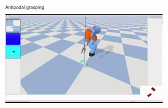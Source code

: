 Antipodal grasping

![](https://github.com/relifeto18/ROB_599/blob/main/Assignment%205/Antipodal%20grasping.gif)
